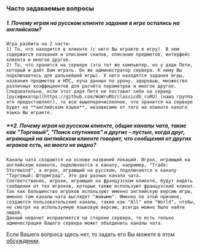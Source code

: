 ### Часто задаваемые вопросы

##### **1. Почему играя на русском клиенте задания в игре остались на английском?**  
    Игра разбита на 2 части:  
    1) То, что находится в клиенте (с него Вы играете в игру). В нем содержатся названия и описания скилов, описание предметов, интерфейс клиента и многое другое.  
    2) То, что хранится на сервере (это тот же компьютер, но у дяди Пети, который и даёт Вам играть. Он же администратор сервера. К нему Вы подключаетесь для дальнейшей игры). У него находятся задания игры, названия предметов и НПС, куча данных по урону, здоровью, множество различных коэффициентов для расчёта параметров и многое другое.  
    Следовательно, если этот дядя Петя не поставит себе на сервер [русификатор](https://github.com/WoWruRU/classicdb_ruRU) (наша группа его предоставляет), то все вышеперечисленное, что хранится на сервере будет на **английском языке**, независимо от того на клиенте какого языка Вы играете.

##### **2. Почему играя на русском клиенте, общие каналы чата, такие как "Торговый", "Поиск спутников" и другие – пустые, когда друг, играющий на английском клиенте говорит, что сообщения от других игроков есть, но моего не видно?  
    Каналы чата создаются на основе названий локаций. Игрок, играющий на английском клиенте, подключается к каналу, например, "Trade: Stormwind", а игрок, играющий на русском, подключается к каналу "Торговый: Штормград". Это два разных канала чата.  
    Соответственно, игроки, играющие на французском клиенте, будут видеть сообщения от тех игроков, которые также используют французский клиент. Так как большинство игроков используют именно английскую версию игры, именно там каналы чата выглядят "живыми". Именно по этой причине, создаются пользовательские каналы, такие как "All" или "World", чтобы, не смотря на используемую языковую версию, всегда можно было найти людей.  
    Данный недочет исправляется на стороне сервера, то есть только администрация Вашего сервера может объединить каналы чата.


Если Вашего вопроса здесь нет, то задать его Вы можете в этом [обсуждении](https://vk.com/topic-113603759_33620856).